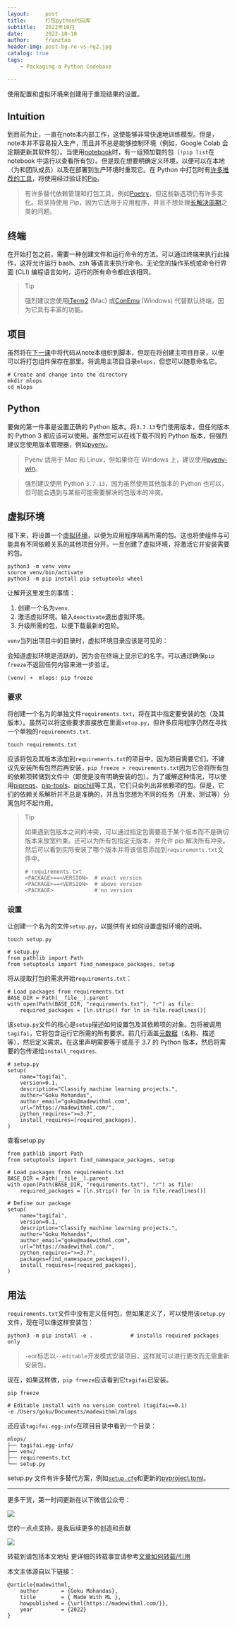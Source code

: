 ```yaml
---
layout:     post
title:      打包python代码库
subtitle:   2022年10月
date:       2022-10-10
author:     franztao
header-img: post-bg-re-vs-ng2.jpg
catalog: true
tags:
    - Packaging a Python Codebase

---
```


使用配置和虚拟环境来创建用于重现结果的设置。

## Intuition

到目前为止，一直在note本内部工作，这使能够非常快速地训练模型。但是，note本并不容易投入生产，而且并不总是能够控制环境（例如，Google Colab 会定期更新其软件包）。当使用[notebook](https://github.com/GokuMohandas/mlops-course/blob/main/notebooks/tagifai.ipynb)时，有一组预加载的包（`!pip list`在 notebook 中运行以查看所有包）。但是现在想要明确定义环境，以便可以在本地（为和团队成员）以及在部署到生产环境时重现它。在 Python 中打包时有[许多推荐的工具](https://packaging.python.org/guides/tool-recommendations/)，将使用经过验证的[Pip](https://pip.pypa.io/en/stable/)。

> 有许多替代依赖管理和打包工具，例如[Poetry](https://python-poetry.org/)，但这些新选项仍有许多变化。将坚持使用 Pip，因为它适用于应用程序，并且不想处理[长解决周期](https://github.com/python-poetry/poetry/issues/2094)之类的问题。

## 终端

在开始打包之前，需要一种创建文件和运行命令的方法。可以通过终端来执行此操作，这将允许运行 bash、zsh 等语言来执行命令。无论您的操作系统或命令行界面 (CLI) 编程语言如何，运行的所有命令都应该相同。

> Tip
> 
> 强烈建议您使用[iTerm2](https://iterm2.com/) (Mac) 或[ConEmu](https://conemu.github.io/) (Windows) 代替默认终端，因为它具有丰富的功能。

## 项目

虽然将在[下一课](https://franztao.github.io/2022/10/10/Organization/)中将代码从note本组织到脚本，但现在将创建主项目目录，以便可以将打包组件保存在那里。将调用主项目目录`mlops`，但您可以随意命名它。

```
# Create and change into the directory
mkdir mlops
cd mlops
```

## Python

要做的第一件事是设置正确的 Python 版本。将`3.7.13`专门使用版本，但任何版本的 Python 3 都应该可以使用。虽然您可以在线下载不同的 Python 版本，但强烈建议您使用版本管理器，例如[pyenv](https://github.com/pyenv/pyenv)。

> Pyenv 适用于 Mac 和 Linux，但如果你在 Windows 上，建议使用[pyenv-win](https://github.com/pyenv-win/pyenv-win)。



> 强烈建议使用 Python `3.7.13`，因为虽然使用其他版本的 Python 也可以，但可能会遇到与某些可能需要解决的包版本的冲突。

## 虚拟环境

接下来，将设置一个[虚拟环境](https://docs.python.org/3/library/venv.html)，以便为应用程序隔离所需的包。这也将使组件与可能具有不同依赖关系的其他项目分开。一旦创建了虚拟环境，将激活它并安装需要的包。

```
python3 -m venv venv
source venv/bin/activate
python3 -m pip install pip setuptools wheel

```



让解开这里发生的事情：

1. 创建一个名为`venv`.
2. 激活虚拟环境。输入`deactivate`退出虚拟环境。
3. 升级所需的包，以便下载最新的包轮。

`venv`当列出项目中的目录时，虚拟环境目录应该是可见的：



会知道虚拟环境是活跃的，因为会在终端上显示它的名字。可以通过确保`pip freeze`不返回任何内容来进一步验证。

`(venv) ➜  mlops: pip freeze`

### 要求

将创建一个名为的单独文件`requirements.txt`，将在其中指定要安装的包（及其版本）。虽然可以将这些要求直接放在里面`setup.py`，但许多应用程序仍然在寻找一个单独的`requirements.txt`.

`touch requirements.txt`

应该将包及其版本添加到`requirements.txt`的项目中，因为项目需要它们。不建议先安装所有包然后再安装，`pip freeze > requirements.txt`因为它会将所有包的依赖项转储到文件中（即使是没有明确安装的包）。为了缓解这种情况，可以使用[pipreqs](https://github.com/bndr/pipreqs)、[pip-tools](https://github.com/jazzband/pip-tools)、[pipchill](https://github.com/rbanffy/pip-chill)等工具，它们只会列出非依赖项的包。但是，它们的依赖关系解析并不总是准确的，并且当您想为不同的任务（开发、测试等）分离包时不起作用。

> Tip
> 
> 如果遇到包版本之间的冲突，可以通过指定包需要高于某个版本而不是确切版本来放宽约束。还可以为所有包指定无版本，并允许 pip 解决所有冲突。然后可以看到实际安装了哪个版本并将该信息添加到`requirements.txt`文件中。
> 
> ```
> # requirements.txt
> <PACKAGE>==<VERSION>  # exact version
> <PACKAGE>==<VERSION>  # above version
> <PACKAGE>             # no version
> 
> ```



### 设置

让创建一个名为的文件`setup.py`，以提供有关如何设置虚拟环境的说明。

`touch setup.py`

```
# setup.py
from pathlib import Path
from setuptools import find_namespace_packages, setup

```





将从提取打包的需求开始`requirements.txt`：

```
# Load packages from requirements.txt
BASE_DIR = Path(__file__).parent
with open(Path(BASE_DIR, "requirements.txt"), "r") as file:
    required_packages = [ln.strip() for ln in file.readlines()]

```





该`setup.py`文件的核心是`setup`描述如何设置包及其依赖项的对象。包将被调用`tagifai`，它将包含运行它所需的所有要求。前几行涵盖[元数据](https://setuptools.pypa.io/en/latest/userguide/declarative_config.html#metadata)（名称、描述等），然后定义需求。在这里声明需要等于或高于 3.7 的 Python 版本，然后将需要的包传递给`install_requires`.

```
# setup.py
setup(
    name="tagifai",
    version=0.1,
    description="Classify machine learning projects.",
    author="Goku Mohandas",
    author_email="goku@madewithml.com",
    url="https://madewithml.com/",
    python_requires=">=3.7",
    install_requires=[required_packages],
)

```





查看setup.py

```
from pathlib import Path
from setuptools import find_namespace_packages, setup

# Load packages from requirements.txt
BASE_DIR = Path(__file__).parent
with open(Path(BASE_DIR, "requirements.txt"), "r") as file:
    required_packages = [ln.strip() for ln in file.readlines()]

# Define our package
setup(
    name="tagifai",
    version=0.1,
    description="Classify machine learning projects.",
    author="Goku Mohandas",
    author_email="goku@madewithml.com",
    url="https://madewithml.com/",
    python_requires=">=3.7",
    packages=find_namespace_packages(),
    install_requires=[required_packages],
)

```

## 用法

`requirements.txt`文件中没有定义任何包，但如果定义了，可以使用该`setup.py`文件，现在可以像这样安装包：

```
python3 -m pip install -e .            # installs required packages only

```



> `-e`or标志以`--editable`开发模式安装项目，这样就可以进行更改而无需重新安装包。

现在，如果这样做，`pip freeze`应该看到它`tagifai`已安装。

`pip freeze`

```
# Editable install with no version control (tagifai==0.1)
-e /Users/goku/Documents/madewithml/mlops
```

还应该`tagifai.egg-info`在项目目录中看到一个目录：

```
mlops/
├── tagifai.egg-info/
├── venv/
├── requirements.txt
└── setup.py
```

setup.py 文件有许多替代方案，例如[`setup.cfg`](https://setuptools.pypa.io/en/latest/userguide/declarative_config.html)和更新的[pyproject.toml](https://setuptools.pypa.io/en/latest/userguide/pyproject_config.html)。

___

更多干货，第一时间更新在以下微信公众号：

![](https://raw.githubusercontent.com/franztao/blog_picture/main/marktext/2022-12-03-12-49-27-weixin.png)

您的一点点支持，是我后续更多的创造和贡献

![](https://raw.githubusercontent.com/franztao/blog_picture/main/marktext/2022-12-03-12-50-26-0ea6fc0f877f03a079f15c70641fa7b.jpg)



转载到请包括本文地址
更详细的转载事宜请参考[文章如何转载/引用](https://franztao.github.io/2022/12/04/%E6%96%87%E7%AB%A0%E5%A6%82%E4%BD%95%E8%BD%AC%E8%BD%BD%E5%92%8C%E5%BC%95%E7%94%A8/)

本文主体源自以下链接：

```
@article{madewithml,
    author       = {Goku Mohandas},
    title        = { Made With ML },
    howpublished = {\url{https://madewithml.com/}},
    year         = {2022}
}
```